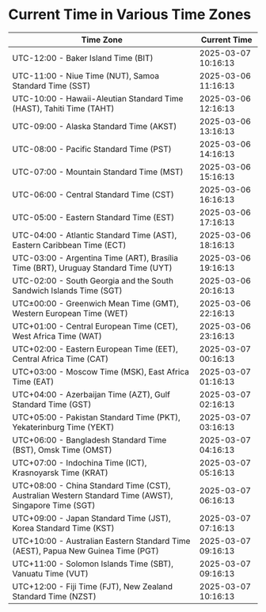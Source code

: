 # Current Time in Various Time Zones

| Time Zone | Current Time |
|-----------|--------------|
| UTC-12:00 - Baker Island Time (BIT) | 2025-03-07 10:16:13 |
| UTC-11:00 - Niue Time (NUT), Samoa Standard Time (SST) | 2025-03-06 11:16:13 |
| UTC-10:00 - Hawaii-Aleutian Standard Time (HAST), Tahiti Time (TAHT) | 2025-03-06 12:16:13 |
| UTC-09:00 - Alaska Standard Time (AKST) | 2025-03-06 13:16:13 |
| UTC-08:00 - Pacific Standard Time (PST) | 2025-03-06 14:16:13 |
| UTC-07:00 - Mountain Standard Time (MST) | 2025-03-06 15:16:13 |
| UTC-06:00 - Central Standard Time (CST) | 2025-03-06 16:16:13 |
| UTC-05:00 - Eastern Standard Time (EST) | 2025-03-06 17:16:13 |
| UTC-04:00 - Atlantic Standard Time (AST), Eastern Caribbean Time (ECT) | 2025-03-06 18:16:13 |
| UTC-03:00 - Argentina Time (ART), Brasília Time (BRT), Uruguay Standard Time (UYT) | 2025-03-06 19:16:13 |
| UTC-02:00 - South Georgia and the South Sandwich Islands Time (SGT) | 2025-03-06 20:16:13 |
| UTC±00:00 - Greenwich Mean Time (GMT), Western European Time (WET) | 2025-03-06 22:16:13 |
| UTC+01:00 - Central European Time (CET), West Africa Time (WAT) | 2025-03-06 23:16:13 |
| UTC+02:00 - Eastern European Time (EET), Central Africa Time (CAT) | 2025-03-07 00:16:13 |
| UTC+03:00 - Moscow Time (MSK), East Africa Time (EAT) | 2025-03-07 01:16:13 |
| UTC+04:00 - Azerbaijan Time (AZT), Gulf Standard Time (GST) | 2025-03-07 02:16:13 |
| UTC+05:00 - Pakistan Standard Time (PKT), Yekaterinburg Time (YEKT) | 2025-03-07 03:16:13 |
| UTC+06:00 - Bangladesh Standard Time (BST), Omsk Time (OMST) | 2025-03-07 04:16:13 |
| UTC+07:00 - Indochina Time (ICT), Krasnoyarsk Time (KRAT) | 2025-03-07 05:16:13 |
| UTC+08:00 - China Standard Time (CST), Australian Western Standard Time (AWST), Singapore Time (SGT) | 2025-03-07 06:16:13 |
| UTC+09:00 - Japan Standard Time (JST), Korea Standard Time (KST) | 2025-03-07 07:16:13 |
| UTC+10:00 - Australian Eastern Standard Time (AEST), Papua New Guinea Time (PGT) | 2025-03-07 09:16:13 |
| UTC+11:00 - Solomon Islands Time (SBT), Vanuatu Time (VUT) | 2025-03-07 09:16:13 |
| UTC+12:00 - Fiji Time (FJT), New Zealand Standard Time (NZST) | 2025-03-07 10:16:13 |
